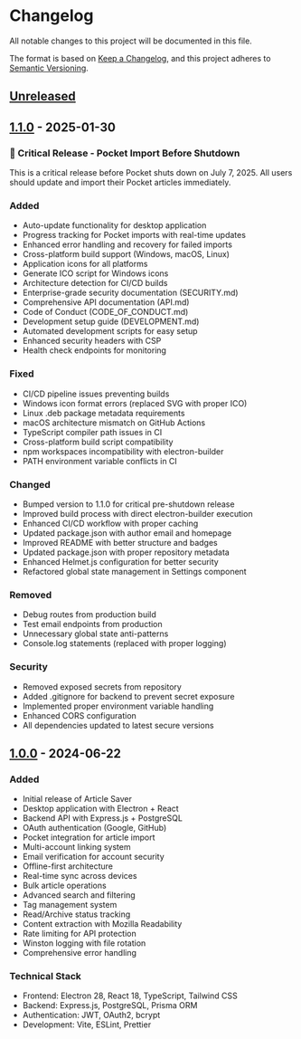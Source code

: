 # Changelog

All notable changes to this project will be documented in this file.

The format is based on [Keep a Changelog](https://keepachangelog.com/en/1.0.0/),
and this project adheres to [Semantic Versioning](https://semver.org/spec/v2.0.0.html).

## [Unreleased]

## [1.1.0] - 2025-01-30

### 🚨 Critical Release - Pocket Import Before Shutdown
This is a critical release before Pocket shuts down on July 7, 2025. All users should update and import their Pocket articles immediately.

### Added
- Auto-update functionality for desktop application
- Progress tracking for Pocket imports with real-time updates
- Enhanced error handling and recovery for failed imports
- Cross-platform build support (Windows, macOS, Linux)
- Application icons for all platforms
- Generate ICO script for Windows icons
- Architecture detection for CI/CD builds
- Enterprise-grade security documentation (SECURITY.md)
- Comprehensive API documentation (API.md)
- Code of Conduct (CODE_OF_CONDUCT.md)
- Development setup guide (DEVELOPMENT.md)
- Automated development scripts for easy setup
- Enhanced security headers with CSP
- Health check endpoints for monitoring

### Fixed
- CI/CD pipeline issues preventing builds
- Windows icon format errors (replaced SVG with proper ICO)
- Linux .deb package metadata requirements
- macOS architecture mismatch on GitHub Actions
- TypeScript compiler path issues in CI
- Cross-platform build script compatibility
- npm workspaces incompatibility with electron-builder
- PATH environment variable conflicts in CI

### Changed
- Bumped version to 1.1.0 for critical pre-shutdown release
- Improved build process with direct electron-builder execution
- Enhanced CI/CD workflow with proper caching
- Updated package.json with author email and homepage
- Improved README with better structure and badges
- Updated package.json with proper repository metadata
- Enhanced Helmet.js configuration for better security
- Refactored global state management in Settings component

### Removed
- Debug routes from production build
- Test email endpoints from production
- Unnecessary global state anti-patterns
- Console.log statements (replaced with proper logging)

### Security
- Removed exposed secrets from repository
- Added .gitignore for backend to prevent secret exposure
- Implemented proper environment variable handling
- Enhanced CORS configuration
- All dependencies updated to latest secure versions

## [1.0.0] - 2024-06-22

### Added
- Initial release of Article Saver
- Desktop application with Electron + React
- Backend API with Express.js + PostgreSQL
- OAuth authentication (Google, GitHub)
- Pocket integration for article import
- Multi-account linking system
- Email verification for account security
- Offline-first architecture
- Real-time sync across devices
- Bulk article operations
- Advanced search and filtering
- Tag management system
- Read/Archive status tracking
- Content extraction with Mozilla Readability
- Rate limiting for API protection
- Winston logging with file rotation
- Comprehensive error handling

### Technical Stack
- Frontend: Electron 28, React 18, TypeScript, Tailwind CSS
- Backend: Express.js, PostgreSQL, Prisma ORM
- Authentication: JWT, OAuth2, bcrypt
- Development: Vite, ESLint, Prettier

[Unreleased]: https://github.com/nilukush/article_saver/compare/v1.1.0...HEAD
[1.1.0]: https://github.com/nilukush/article_saver/compare/v1.0.0...v1.1.0
[1.0.0]: https://github.com/nilukush/article_saver/releases/tag/v1.0.0